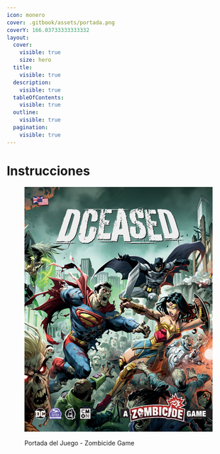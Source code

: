 ```yaml
---
icon: monero
cover: .gitbook/assets/portada.png
coverY: 166.03733333333332
layout:
  cover:
    visible: true
    size: hero
  title:
    visible: true
  description:
    visible: true
  tableOfContents:
    visible: true
  outline:
    visible: true
  pagination:
    visible: true
---
```


# Instrucciones

<figure><img src=".gitbook/assets/portada.png" alt=""><figcaption><p>Portada del Juego - Zombicide Game</p></figcaption></figure>

